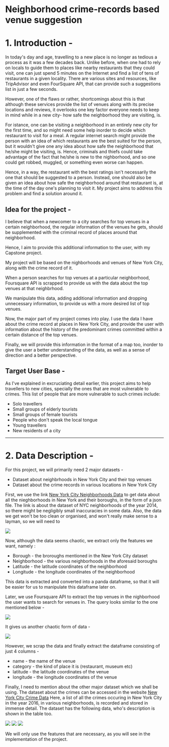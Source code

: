 # **Neighborhood crime-records based venue suggestion**

# 1. Introduction - 


In today's day and age, travelling to a new place is no longer as tedious a process as it was a few decades back. Unlike before,  when one had to rely on locals to guide them to places like nearby restaurants that they could visit, one can just spend 5 minutes on the Internet and find a list of tens of restaurants in a given locality. There are various sites and resources, like TripAdvisor and even FourSquare API, that can provide such a suggestions list in just a few seconds.

However, one of the flaws or rather, shortcomings about this is that although these services provide the list of venues along with its precise locations and reviews, it overlooks one key factor everyone needs to keep in mind while in a new city- how safe the neighborhood they are visiting, is. 

For istance, one can be visiting a neighborhood in an entirely new city for the first time, and so might need some help inorder to decide which restaurant to visit for a meal. A regular internet search might provide the person with an idea of which restaurants are the best suited for the person, but it wouldn't give one any idea about how safe the neighborhood that he/she might be visiting, is. Hence, criminals and thiefs could take advantage of the fact that he/she is new to the nighborhood, and so one could get robbed, muggled, or something even worse can happen.

Hence, in a way, the restaurant with the best ratings isn't necessarily the one that should be suggested to a person. Instead, one should also be given an idea about how safe the neighborhood around that restaurant is, at the time of the day one's planning to visit it. My project aims to address this problem and find a solution around it.


## Idea for the project - 

I believe that when a newcomer to a city searches for top venues in a certain neighborhood, the regular information of the venues he gets, should be supplemented with the criminal record of places around that neighborhood.

Hence, I aim to provide this additional information to the user, with my Capstone project.

My project will be based on the nighborhoods and venues of New York City, along with the crime record of it. 

When a person searches for top venues at a particular neighborhood, Foursquare API is scrapped to provide us with the data about the top venues at that neighbrhood.

We manipulate this data, adding additional information and dropping unnecessary information, to provide us with a more desired list of top venues.

Now, the major part of my project comes into play. I use the data I have about the crime record at places in New York City, and provide the user with information about the history of the predominant crimes committed within a certain distance of the top venues.

Finally, we will provide this information in the format of a map too, inorder to give the user a better understanding of the data, as well as a sense of direction and a better perspective.

## Target User Base - 

As I've explained in excruciating detail earlier, this project aims to help travellers to new cities, specially the ones that are most vulnerable to crimes. This list of people that are more vulnerable to such crimes include:



*   Solo travellers
*  Small groups of elderly tourists
*  Small groups of female tourists
*   People who don't speak the local tongue
*  Young travellers
*  New residents of a city


---







# 2. Data Description - 

For this project, we will primarily need 2 major datasets - 



*  Dataset about neighbrhoods in New York City and their top venues
*  Dataset about the crime records in various locations in New York City

First, we use the link [New York City Neighborhoods Data](https://geo.nyu.edu/catalog/nyu_2451_34572 ) to get data about all the nieghborhoods in New York and their boroughs, in the form of a json file. The link is about the dataset of NYC neighborhoods of the year 2014, so there might be negligibly small inaccuracies in some data. Also, the data we get won't be too clean or organised, and won't really make sense to a layman, so we will need to



<img src="http://drive.google.com/uc?export=view&id=
1PA1b7efkgFdQtgyF23Z8pjJikkkXnb9D">

Now, although the data seems chaotic, we extract only the features we want, namely : 

*   Borough - the broroughs mentioned in the New York City dataset
* Neighborhood - the various neighborhoods in the aforesaid boroughs
*   Latitude - the latitude coordinates of the neighborhood
* Longitude - the longitude coordinates of the neighborhood


This data is extracted and converted into a panda dataframe, so that it will be easier for us to manipulate this dataframe later on. 

Later, we use Foursquare API to extract the top venues in the nighborhood the user wants to search for venues in. The query looks similar to the one mentioned below - 

<img src="http://drive.google.com/uc?export=view&id=
1ZITOgWMzC8Bq3odJ7gDUpX5ACzENLmIG">

It gives us another chaotic form of data -

<img src="http://drive.google.com/uc?export=view&id=
1-4hIk1gPa6HtB4DuyobBUDtmjSDeU7yh
">

However, we scrap the data and finally extract the dataframe consisting of just 4 columns - 



*   name - the name of the venue
*   category - the kind of place it is (restaurant, museum etc)
* latitude - the latitude coordinates of the venue
* longitude - the longitude coordinates of the venue


Finally, I need to mention about the other major dataset which we shall be using. The dataset about the crimes can be accessed in the website [New York City Crime Data](https://data.cityofnewyork.us/Public-Safety/NYC-crime/qb7u-rbmr) Here, a list of all the crimes occuring in New York City in the year 2016, in various neighborhoods, is recorded and stored in immense detail. The dataset has the following data, who's description is shown in the table too. 

<img src="http://drive.google.com/uc?export=view&id=
1TQVj2JcWwvOiIeKucNM0d7gzj0BdyvQh">
<img src="http://drive.google.com/uc?export=view&id=
1vNfCgwwBcVd3a7EPGkqLAB5xmLLopX2G">
<img src="http://drive.google.com/uc?export=view&id=
1etMsaFt40MrRw_HwH4JBu_JVCeyM5hEB">

We will only use the features that are necessary, as you will see in the implementation of the project.





<!--stackedit_data:
eyJoaXN0b3J5IjpbMTgyMTE1MTQ4NCw3NzUxNTY5OTUsNzc1MT
U2OTk1XX0=
-->